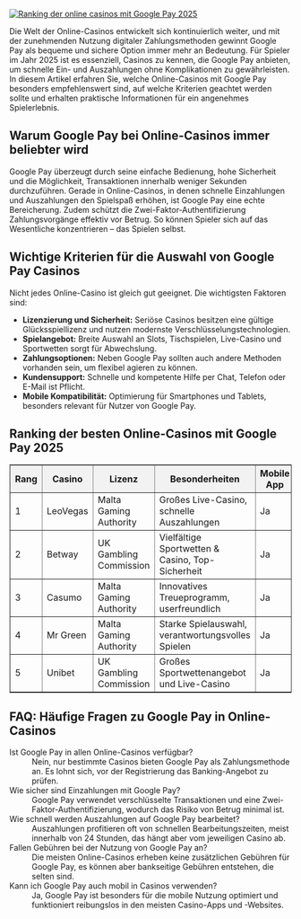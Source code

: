[![Ranking der online casinos mit Google Pay 2025](https://123-caf.pages.dev/gitsignup.png)](https://vrmoo.ru/Bt82HjjY)

<div>     <p>Die Welt der Online-Casinos entwickelt sich kontinuierlich weiter, und mit der zunehmenden Nutzung digitaler Zahlungsmethoden gewinnt Google Pay als bequeme und sichere Option immer mehr an Bedeutung. Für Spieler im Jahr 2025 ist es essenziell, Casinos zu kennen, die Google Pay anbieten, um schnelle Ein- und Auszahlungen ohne Komplikationen zu gewährleisten. In diesem Artikel erfahren Sie, welche Online-Casinos mit Google Pay besonders empfehlenswert sind, auf welche Kriterien geachtet werden sollte und erhalten praktische Informationen für ein angenehmes Spielerlebnis.</p>        <h2>Warum Google Pay bei Online-Casinos immer beliebter wird</h2>     <p>Google Pay überzeugt durch seine einfache Bedienung, hohe Sicherheit und die Möglichkeit, Transaktionen innerhalb weniger Sekunden durchzuführen. Gerade in Online-Casinos, in denen schnelle Einzahlungen und Auszahlungen den Spielspaß erhöhen, ist Google Pay eine echte Bereicherung. Zudem schützt die Zwei-Faktor-Authentifizierung Zahlungsvorgänge effektiv vor Betrug. So können Spieler sich auf das Wesentliche konzentrieren – das Spielen selbst.</p>        <h2>Wichtige Kriterien für die Auswahl von Google Pay Casinos</h2>     <p>Nicht jedes Online-Casino ist gleich gut geeignet. Die wichtigsten Faktoren sind:</p>     <ul>       <li><strong>Lizenzierung und Sicherheit:</strong> Seriöse Casinos besitzen eine gültige Glücksspiellizenz und nutzen modernste Verschlüsselungstechnologien.</li>       <li><strong>Spielangebot:</strong> Breite Auswahl an Slots, Tischspielen, Live-Casino und Sportwetten sorgt für Abwechslung.</li>       <li><strong>Zahlungsoptionen:</strong> Neben Google Pay sollten auch andere Methoden vorhanden sein, um flexibel agieren zu können.</li>       <li><strong>Kundensupport:</strong> Schnelle und kompetente Hilfe per Chat, Telefon oder E-Mail ist Pflicht.</li>       <li><strong>Mobile Kompatibilität:</strong> Optimierung für Smartphones und Tablets, besonders relevant für Nutzer von Google Pay.</li>     </ul>        <h2>Ranking der besten Online-Casinos mit Google Pay 2025</h2>     <table border="1" cellpadding="5" cellspacing="0" style="border-collapse: collapse; width: 100%;">       <thead>         <tr style="background-color: #f2f2f2;">           <th>Rang</th>           <th>Casino</th>           <th>Lizenz</th>           <th>Besonderheiten</th>           <th>Mobile App</th>         </tr>       </thead>       <tbody>         <tr>           <td>1</td>           <td>LeoVegas</td>           <td>Malta Gaming Authority</td>           <td>Großes Live-Casino, schnelle Auszahlungen</td>           <td>Ja</td>         </tr>         <tr>           <td>2</td>           <td>Betway</td>           <td>UK Gambling Commission</td>           <td>Vielfältige Sportwetten & Casino, Top-Sicherheit</td>           <td>Ja</td>         </tr>         <tr>           <td>3</td>           <td>Casumo</td>           <td>Malta Gaming Authority</td>           <td>Innovatives Treueprogramm, userfreundlich</td>           <td>Ja</td>         </tr>         <tr>           <td>4</td>           <td>Mr Green</td>           <td>Malta Gaming Authority</td>           <td>Starke Spielauswahl, verantwortungsvolles Spielen</td>           <td>Ja</td>         </tr>         <tr>           <td>5</td>           <td>Unibet</td>           <td>UK Gambling Commission</td>           <td>Großes Sportwettenangebot und Live-Casino</td>           <td>Ja</td>         </tr>       </tbody>     </table>        <h2>FAQ: Häufige Fragen zu Google Pay in Online-Casinos</h2>     <dl>       <dt>Ist Google Pay in allen Online-Casinos verfügbar?</dt>       <dd>Nein, nur bestimmte Casinos bieten Google Pay als Zahlungsmethode an. Es lohnt sich, vor der Registrierung das Banking-Angebot zu prüfen.</dd>          <dt>Wie sicher sind Einzahlungen mit Google Pay?</dt>       <dd>Google Pay verwendet verschlüsselte Transaktionen und eine Zwei-Faktor-Authentifizierung, wodurch das Risiko von Betrug minimal ist.</dd>          <dt>Wie schnell werden Auszahlungen auf Google Pay bearbeitet?</dt>       <dd>Auszahlungen profitieren oft von schnellen Bearbeitungszeiten, meist innerhalb von 24 Stunden, das hängt aber vom jeweiligen Casino ab.</dd>          <dt>Fallen Gebühren bei der Nutzung von Google Pay an?</dt>       <dd>Die meisten Online-Casinos erheben keine zusätzlichen Gebühren für Google Pay, es können aber bankseitige Gebühren entstehen, die selten sind.</dd>          <dt>Kann ich Google Pay auch mobil in Casinos verwenden?</dt>       <dd>Ja, Google Pay ist besonders für die mobile Nutzung optimiert und funktioniert reibungslos in den meisten Casino-Apps und -Websites.</dd>     </dl>   </div>
